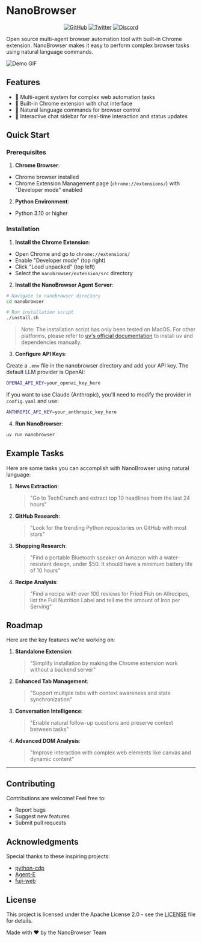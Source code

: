 # NanoBrowser

<div align="center">

[![GitHub](https://img.shields.io/badge/GitHub-181717?style=for-the-badge&logo=github&logoColor=white)](https://github.com/nanobrowser)
[![Twitter](https://img.shields.io/badge/Twitter-000000?style=for-the-badge&logo=x&logoColor=white)](https://x.com/nanographxyz)
[![Discord](https://img.shields.io/badge/Discord-5865F2?style=for-the-badge&logo=discord&logoColor=white)](https://discord.gg/dKRbE6Ew)

</div>

Open source multi-agent browser automation tool with built-in Chrome extension. NanoBrowser makes it easy to perform complex browser tasks using natural language commands.

![Demo GIF](https://github.com/user-attachments/assets/94f6e4e6-290d-4b6a-b68e-8ebcf038ded5)

## Features

- 🤖 Multi-agent system for complex web automation tasks
- 🔌 Built-in Chrome extension with chat interface
- 🧠 Natural language commands for browser control
- 💬 Interactive chat sidebar for real-time interaction and status updates

## Quick Start

### Prerequisites

1. **Chrome Browser**:
- Chrome browser installed
- Chrome Extension Management page (`chrome://extensions/`) with "Developer mode" enabled

2. **Python Environment**:
- Python 3.10 or higher

### Installation

1. **Install the Chrome Extension**:
- Open Chrome and go to `chrome://extensions/`
- Enable "Developer mode" (top right)
- Click "Load unpacked" (top left)
- Select the `nanobrowser/extension/src` directory

2. **Install the NanoBrowser Agent Server**:
```bash
# Navigate to nanobrowser directory
cd nanobrowser

# Run installation script
./install.sh
```

> Note: The installation script has only been tested on MacOS. For other platforms, please refer to [uv's official documentation](https://github.com/astral-sh/uv) to install uv and dependencies manually.

3. **Configure API Keys**:

Create a `.env` file in the nanobrowser directory and add your API key. The default LLM provider is OpenAI:
```bash
OPENAI_API_KEY=your_openai_key_here
```

If you want to use Claude (Anthropic), you'll need to modify the provider in `config.yaml` and use:
```bash
ANTHROPIC_API_KEY=your_anthropic_key_here
```

4. **Run NanoBrowser**:
```bash
uv run nanobrowser
```

## Example Tasks

Here are some tasks you can accomplish with NanoBrowser using natural language:

1. **News Extraction**:
   > "Go to TechCrunch and extract top 10 headlines from the last 24 hours"

2. **GitHub Research**:
   > "Look for the trending Python repositories on GitHub with most stars"

3. **Shopping Research**:
   > "Find a portable Bluetooth speaker on Amazon with a water-resistant design, under $50. It should have a minimum battery life of 10 hours"

4. **Recipe Analysis**:
   > "Find a recipe with over 100 reviews for Fried Fish on Allrecipes, list the Full Nutrition Label and tell me the amount of Iron per Serving"

## Roadmap

Here are the key features we're working on:

1. **Standalone Extension**:
   > "Simplify installation by making the Chrome extension work without a backend server"

2. **Enhanced Tab Management**:
   > "Support multiple tabs with context awareness and state synchronization"

3. **Conversation Intelligence**:
   > "Enable natural follow-up questions and preserve context between tasks"

4. **Advanced DOM Analysis**:
   > "Improve interaction with complex web elements like canvas and dynamic content"

---

## Contributing

Contributions are welcome! Feel free to:
- Report bugs
- Suggest new features
- Submit pull requests

## Acknowledgments

Special thanks to these inspiring projects:
- [python-cdp](https://github.com/HMaker/python-cdp)
- [Agent-E](https://github.com/EmergenceAI/Agent-E)
- [fuji-web](https://github.com/normal-computing/fuji-web)

## License

This project is licensed under the Apache License 2.0 - see the [LICENSE](LICENSE) file for details.

Made with ❤️ by the NanoBrowser Team
